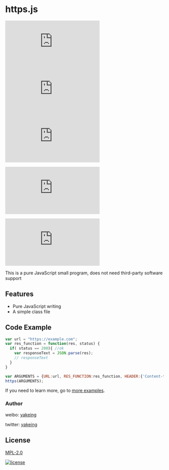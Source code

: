 # https.js

[![codecov](https://badging.tk/codecov/coverage/gh/yakeing/https.js?icon=codecov&branch=main)](https://codecov.io/gh/yakeing/https.js)
[![TAG](https://badging.tk/github/tag/yakeing/https.js?icon=github)](../../releases)
[![NPM](https://badging.tk/npm/version/https.js?icon=npm)](https://www.npmjs.com/package/https.js)

[![Package](https://badging.tk/npm/package/https.js)](https://www.npmjs.com/package/https.js)

[![codecov-totals](https://badging.tk/codecov/totals/gh/yakeing/https.js)](https://codecov.io/gh/yakeing/https.js)

This is a pure JavaScript small program, does not need third-party software support

## Features

- Pure JavaScript writing
- A simple class file

## Code Example

```javascript
var url = "https://example.com";
var res_function = function(res, status) {
  if( status == 200){ //ok
  	var responseText = JSON.parse(res);
  	// responseText
  }
}

var ARGUMENTS = {URL:url, RES_FUNCTION:res_function, HEADER:{'Content-type':'application/json;charset=UTF-8'}};
https(ARGUMENTS);
```
If you need to learn more, go to [more examples](https://https.js.org/pages/Example.html).

### Author

weibo: [yakeing](https://weibo.com/yakeing)

twitter: [yakeing](https://twitter.com/yakeing)

## License

[MPL-2.0](LICENSE)

[![license](https://badging.tk/static/license/555/MPL-2.0/FE7D37?icon=github)](LICENSE)
